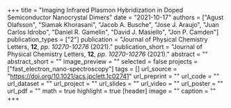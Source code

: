 +++
title = "Imaging Infrared Plasmon Hybridization in Doped Semiconductor Nanocrystal Dimers"
date = "2021-10-17"
authors = ["Agust Olafsson", "Siamak Khorasani", "Jacob A. Busche", "Jose J. Araujo", "Juan Carlos Idrobo", "Daniel R. Gamelin", "David J. Masiello",  "Jon P. Camden"]
publication_types = ["2"]
publication = "Journal of Physical Chemistry Letters, **12**, _pp. 10270-10276_ (2021)."
publication_short = "Journal of Physical Chemistry Letters, **12**, _pp. 10270-10276_ (2021)."
abstract = ""
abstract_short = ""
image_preview = ""
selected = false
projects = ["fast_electron_nano-spectroscopy"]
tags = []
url_source = "https://doi.org/10.1021/acs.jpclett.1c02741"
url_preprint = ""
url_code = ""
url_dataset = ""
url_project = ""
url_slides = ""
url_video = ""
url_poster = ""
url_pdf = ""
math = true
highlight = true
[header]
image = ""
caption = ""
+++